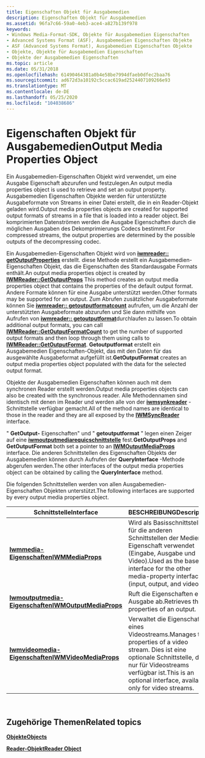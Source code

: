 ```yaml
---
title: Eigenschaften Objekt für Ausgabemedien
description: Eigenschaften Objekt für Ausgabemedien
ms.assetid: 96fa7c66-59a0-4eb3-ace4-a827b139f978
keywords:
- Windows Media-Format-SDK, Objekte für Ausgabemedien Eigenschaften
- Advanced Systems Format (ASF), Ausgabemedien Eigenschaften Objekte
- ASF (Advanced Systems Format), Ausgabemedien Eigenschaften Objekte
- Objekte, Objekte für Ausgabemedien Eigenschaften
- Objekte der Ausgabemedien Eigenschaften
ms.topic: article
ms.date: 05/31/2018
ms.openlocfilehash: 61490464381a0b4e58be7994dfaeb0dfec2baa76
ms.sourcegitcommit: ad672d3a10192c5ccac619ad2524407109266e93
ms.translationtype: MT
ms.contentlocale: de-DE
ms.lasthandoff: 05/25/2020
ms.locfileid: "104038686"
---
```

# <a name="output-media-properties-object"></a><span data-ttu-id="b8c19-108">Eigenschaften Objekt für Ausgabemedien</span><span class="sxs-lookup"><span data-stu-id="b8c19-108">Output Media Properties Object</span></span>

<span data-ttu-id="b8c19-109">Ein Ausgabemedien-Eigenschaften Objekt wird verwendet, um eine Ausgabe Eigenschaft abzurufen und festzulegen.</span><span class="sxs-lookup"><span data-stu-id="b8c19-109">An output media properties object is used to retrieve and set an output property.</span></span> <span data-ttu-id="b8c19-110">Ausgabemedien Eigenschaften Objekte werden für unterstützte Ausgabeformate von Streams in einer Datei erstellt, die in ein Reader-Objekt geladen wird.</span><span class="sxs-lookup"><span data-stu-id="b8c19-110">Output media properties objects are created for supported output formats of streams in a file that is loaded into a reader object.</span></span> <span data-ttu-id="b8c19-111">Bei komprimierten Datenströmen werden die Ausgabe Eigenschaften durch die möglichen Ausgaben des Dekomprimierungs Codecs bestimmt.</span><span class="sxs-lookup"><span data-stu-id="b8c19-111">For compressed streams, the output properties are determined by the possible outputs of the decompressing codec.</span></span>

<span data-ttu-id="b8c19-112">Ein Ausgabemedien-Eigenschaften Objekt wird von [**iwmreader:: getOutputProperties**](/previous-versions/windows/desktop/api/Wmsdkidl/nf-wmsdkidl-iwmreader-getoutputprops) erstellt. diese Methode erstellt ein Ausgabemedien-Eigenschaften Objekt, das die Eigenschaften des Standardausgabe Formats enthält.</span><span class="sxs-lookup"><span data-stu-id="b8c19-112">An output media properties object is created by [**IWMReader::GetOutputProps**](/previous-versions/windows/desktop/api/Wmsdkidl/nf-wmsdkidl-iwmreader-getoutputprops) This method creates an output media properties object that contains the properties of the default output format.</span></span> <span data-ttu-id="b8c19-113">Andere Formate können für eine Ausgabe unterstützt werden.</span><span class="sxs-lookup"><span data-stu-id="b8c19-113">Other formats may be supported for an output.</span></span> <span data-ttu-id="b8c19-114">Zum Abrufen zusätzlicher Ausgabeformate können Sie [**iwmreader:: getoutputformatcount**](/previous-versions/windows/desktop/api/wmsdkidl/nf-wmsdkidl-iwmreader-getoutputformatcount) aufrufen, um die Anzahl der unterstützten Ausgabeformate abzurufen und Sie dann mithilfe von Aufrufen von [**iwmreader:: getoutputformat**](/previous-versions/windows/desktop/api/Wmsdkidl/nf-wmsdkidl-iwmreader-getoutputformat)durchlaufen zu lassen.</span><span class="sxs-lookup"><span data-stu-id="b8c19-114">To obtain additional output formats, you can call [**IWMReader::GetOutputFormatCount**](/previous-versions/windows/desktop/api/wmsdkidl/nf-wmsdkidl-iwmreader-getoutputformatcount) to get the number of supported output formats and then loop through them using calls to [**IWMReader::GetOutputFormat**](/previous-versions/windows/desktop/api/Wmsdkidl/nf-wmsdkidl-iwmreader-getoutputformat).</span></span> <span data-ttu-id="b8c19-115">**Getoutputformat** erstellt ein Ausgabemedien Eigenschaften-Objekt, das mit den Daten für das ausgewählte Ausgabeformat aufgefüllt ist.</span><span class="sxs-lookup"><span data-stu-id="b8c19-115">**GetOutputFormat** creates an output media properties object populated with the data for the selected output format.</span></span>

<span data-ttu-id="b8c19-116">Objekte der Ausgabemedien Eigenschaften können auch mit dem synchronen Reader erstellt werden.</span><span class="sxs-lookup"><span data-stu-id="b8c19-116">Output media properties objects can also be created with the synchronous reader.</span></span> <span data-ttu-id="b8c19-117">Alle Methodennamen sind identisch mit denen im Reader und werden alle von der [**iwmsynkreader**](/previous-versions/windows/desktop/api/wmsdkidl/nn-wmsdkidl-iwmsyncreader) -Schnittstelle verfügbar gemacht.</span><span class="sxs-lookup"><span data-stu-id="b8c19-117">All of the method names are identical to those in the reader and they are all exposed by the [**IWMSyncReader**](/previous-versions/windows/desktop/api/wmsdkidl/nn-wmsdkidl-iwmsyncreader) interface.</span></span>

<span data-ttu-id="b8c19-118">" **GetOutput-** Eigenschaften" und " **getoutputformat** " legen einen Zeiger auf eine [**iwmoutputmediarequicschnittstelle**](/previous-versions/windows/desktop/api/wmsdkidl/nn-wmsdkidl-iwmoutputmediaprops) fest.</span><span class="sxs-lookup"><span data-stu-id="b8c19-118">**GetOutputProps** and **GetOutputFormat** both set a pointer to an [**IWMOutputMediaProps**](/previous-versions/windows/desktop/api/wmsdkidl/nn-wmsdkidl-iwmoutputmediaprops) interface.</span></span> <span data-ttu-id="b8c19-119">Die anderen Schnittstellen des Eigenschaften Objekts der Ausgabemedien können durch Aufrufen der **QueryInterface** -Methode abgerufen werden.</span><span class="sxs-lookup"><span data-stu-id="b8c19-119">The other interfaces of the output media properties object can be obtained by calling the **QueryInterface** method.</span></span>

<span data-ttu-id="b8c19-120">Die folgenden Schnittstellen werden von allen Ausgabemedien-Eigenschaften Objekten unterstützt.</span><span class="sxs-lookup"><span data-stu-id="b8c19-120">The following interfaces are supported by every output media properties object.</span></span>



| <span data-ttu-id="b8c19-121">Schnittstelle</span><span class="sxs-lookup"><span data-stu-id="b8c19-121">Interface</span></span>                                          | <span data-ttu-id="b8c19-122">BESCHREIBUNG</span><span class="sxs-lookup"><span data-stu-id="b8c19-122">Description</span></span>                                                                                                |
|----------------------------------------------------|------------------------------------------------------------------------------------------------------------|
| [<span data-ttu-id="b8c19-123">**Iwmmedia-Eigenschaften**</span><span class="sxs-lookup"><span data-stu-id="b8c19-123">**IWMMediaProps**</span></span>](/previous-versions/windows/desktop/api/wmsdkidl/nn-wmsdkidl-iwmmediaprops)             | <span data-ttu-id="b8c19-124">Wird als Basisschnittstelle für die anderen Schnittstellen der Medien Eigenschaft verwendet (Eingabe, Ausgabe und Video).</span><span class="sxs-lookup"><span data-stu-id="b8c19-124">Used as the base interface for the other media-property interfaces (input, output, and video).</span></span>             |
| [<span data-ttu-id="b8c19-125">**Iwmoutputmedia-Eigenschaften**</span><span class="sxs-lookup"><span data-stu-id="b8c19-125">**IWMOutputMediaProps**</span></span>](/previous-versions/windows/desktop/api/wmsdkidl/nn-wmsdkidl-iwmoutputmediaprops) | <span data-ttu-id="b8c19-126">Ruft die Eigenschaften einer Ausgabe ab.</span><span class="sxs-lookup"><span data-stu-id="b8c19-126">Retrieves the properties of an output.</span></span>                                                                     |
| [<span data-ttu-id="b8c19-127">**Iwmvideomedia-Eigenschaften**</span><span class="sxs-lookup"><span data-stu-id="b8c19-127">**IWMVideoMediaProps**</span></span>](/previous-versions/windows/desktop/api/Wmsdkidl/nn-wmsdkidl-iwmvideomediaprops)   | <span data-ttu-id="b8c19-128">Verwaltet die Eigenschaften eines Videostreams.</span><span class="sxs-lookup"><span data-stu-id="b8c19-128">Manages the properties of a video stream.</span></span> <span data-ttu-id="b8c19-129">Dies ist eine optionale Schnittstelle, die nur für Videostreams verfügbar ist.</span><span class="sxs-lookup"><span data-stu-id="b8c19-129">This is an optional interface, available only for video streams.</span></span> |



 

## <a name="related-topics"></a><span data-ttu-id="b8c19-130">Zugehörige Themen</span><span class="sxs-lookup"><span data-stu-id="b8c19-130">Related topics</span></span>

<dl> <dt>

[<span data-ttu-id="b8c19-131">**Objekte**</span><span class="sxs-lookup"><span data-stu-id="b8c19-131">**Objects**</span></span>](objects.md)
</dt> <dt>

[<span data-ttu-id="b8c19-132">**Reader-Objekt**</span><span class="sxs-lookup"><span data-stu-id="b8c19-132">**Reader Object**</span></span>](reader-object.md)
</dt> </dl>

 

 




